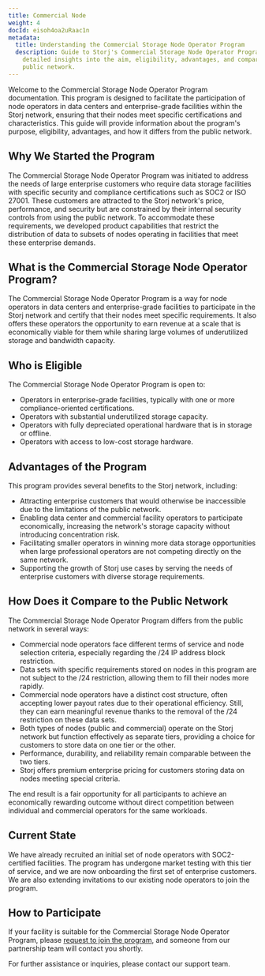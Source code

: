 ```yaml
---
title: Commercial Node
weight: 4
docId: eisoh4oa2uRaac1n
metadata:
  title: Understanding the Commercial Storage Node Operator Program
  description: Guide to Storj's Commercial Storage Node Operator Program, offering
    detailed insights into the aim, eligibility, advantages, and comparison with the
    public network.
---
```


Welcome to the Commercial Storage Node Operator Program documentation. This program is designed to facilitate the participation of node operators in data centers and enterprise-grade facilities within the Storj network, ensuring that their nodes meet specific certifications and characteristics. This guide will provide information about the program's purpose, eligibility, advantages, and how it differs from the public network.

## Why We Started the Program

The Commercial Storage Node Operator Program was initiated to address the needs of large enterprise customers who require data storage facilities with specific security and compliance certifications such as SOC2 or ISO 27001. These customers are attracted to the Storj network's price, performance, and security but are constrained by their internal security controls from using the public network. To accommodate these requirements, we developed product capabilities that restrict the distribution of data to subsets of nodes operating in facilities that meet these enterprise demands.

## What is the Commercial Storage Node Operator Program?

The Commercial Storage Node Operator Program is a way for node operators in data centers and enterprise-grade facilities to participate in the Storj network and certify that their nodes meet specific requirements. It also offers these operators the opportunity to earn revenue at a scale that is economically viable for them while sharing large volumes of underutilized storage and bandwidth capacity.

## Who is Eligible

The Commercial Storage Node Operator Program is open to:

- Operators in enterprise-grade facilities, typically with one or more compliance-oriented certifications.
- Operators with substantial underutilized storage capacity.
- Operators with fully depreciated operational hardware that is in storage or offline.
- Operators with access to low-cost storage hardware.

## Advantages of the Program

This program provides several benefits to the Storj network, including:

- Attracting enterprise customers that would otherwise be inaccessible due to the limitations of the public network.
- Enabling data center and commercial facility operators to participate economically, increasing the network's storage capacity without introducing concentration risk.
- Facilitating smaller operators in winning more data storage opportunities when large professional operators are not competing directly on the same network.
- Supporting the growth of Storj use cases by serving the needs of enterprise customers with diverse storage requirements.

## How Does it Compare to the Public Network

The Commercial Storage Node Operator Program differs from the public network in several ways:

- Commercial node operators face different terms of service and node selection criteria, especially regarding the /24 IP address block restriction.
- Data sets with specific requirements stored on nodes in this program are not subject to the /24 restriction, allowing them to fill their nodes more rapidly.
- Commercial node operators have a distinct cost structure, often accepting lower payout rates due to their operational efficiency. Still, they can earn meaningful revenue thanks to the removal of the /24 restriction on these data sets.
- Both types of nodes (public and commercial) operate on the Storj network but function effectively as separate tiers, providing a choice for customers to store data on one tier or the other.
- Performance, durability, and reliability remain comparable between the two tiers.
- Storj offers premium enterprise pricing for customers storing data on nodes meeting special criteria.

The end result is a fair opportunity for all participants to achieve an economically rewarding outcome without direct competition between individual and commercial operators for the same workloads.

## Current State

We have already recruited an initial set of node operators with SOC2-certified facilities. The program has undergone market testing with this tier of service, and we are now onboarding the first set of enterprise customers. We are also extending invitations to our existing node operators to join the program.

## How to Participate

If your facility is suitable for the Commercial Storage Node Operator Program, please [request to join the program](https://www.storj.io/partners/commercial-nodes), and someone from our partnership team will contact you shortly.

For further assistance or inquiries, please contact our support team.
